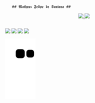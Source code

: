        ## 𝕸𝖆𝖙𝖍𝖊𝖚𝖘 𝕱𝖊𝖑𝖎𝖕𝖊 𝖉𝖊 𝕾𝖆𝖓𝖙𝖆𝖓𝖆 ##


<div align="center">
  <a href="https://github.com/maathews">
  <img height="140em" src="https://github-readme-stats.vercel.app/api?username=maathews&show_icons=true&theme=dracula&include_all_commits=true&count_private=true"/>
  <img height="140em" src="https://github-readme-stats.vercel.app/api/top-langs/?username=maathews&layout=compact&langs_count=7&theme=dracula"/>
</div>
  
  ##
 
<div> 
    <a href="https://wa.me/5518997970273" target="_blank"><img src="https://img.shields.io/badge/WhatsApp-25D366?style=for-the-badge&logo=whatsapp&logoColor=white" target="_blank"></a> 
  <a href="https://www.linkedin.com/in/matheus-felipe-de-santana-35b783b8/" target="_blank"><img src="https://img.shields.io/badge/-LinkedIn-%230077B5?style=for-the-badge&logo=linkedin&logoColor=white" target="_blank"></a> 
  <a href = "mailto:matheus.vision3@gmail.com"><img src="https://img.shields.io/badge/Gmail-D14836?style=for-the-badge&logo=gmail&logoColor=white" target="_blank"></a>
   <a href = "discordapp.com/users/996758716844101722"><img src="https://img.shields.io/badge/Discord-7289DA?style=for-the-badge&logo=discord&logoColor=white" target="_blank"></a>
  
![snake gif](https://github.com/maathews/maathews/blob/output/github-contribution-grid-snake.svg)
</div>
  
  ##
